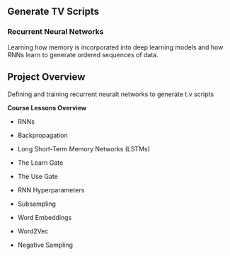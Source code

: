 ## Generate TV Scripts


### Recurrent Neural Networks

Learning how memory is incorporated into deep learning models and how RNNs learn to generate ordered sequences of data.


**Project Overview**
---

Defining and training recurrent neuralt networks to generate t.v scripts


**Course Lessons Overview**

* RNNs

* Backpropagation

* Long Short-Term Memory Networks (LSTMs)

* The Learn Gate

* The Use Gate

* RNN Hyperparameters

* Subsampling

* Word Embeddings

* Word2Vec

* Negative Sampling